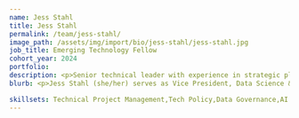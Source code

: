 ```yaml
---
name: Jess Stahl
title: Jess Stahl
permalink: /team/jess-stahl/
image_path: /assets/img/import/bio/jess-stahl/jess-stahl.jpg
job_title: Emerging Technology Fellow
cohort_year: 2024
portfolio:
description: <p>Senior technical leader with experience in strategic planning, policy, & governance. Expertise in data and AI governance/policy, global AI regulatory landscape, data privacy, risk assessment, and certification/accreditation. Focused on maximizing the benefits of technology for public good while minimizing the potential risks. Experience working with startups, big tech companies, academia, non-profit sector, boards/advisory groups, and international organizations.</p>
blurb: <p>Jess Stahl (she/her) serves as Vice President, Data Science & Analytics for the Northwest Commission on Colleges and Universities, directing data and AI policy & governance. She is the AI in Higher Education Advisory Board Chair and leads national initiatives on AI governance and data privacy, often collaborating with non-profit, industry, philanthropic, and academic organizations. She leads the IAAA certification working group to develop global industry standards for AI (algorithmic) auditing. She is a Doctor of Behavioral Health and holds a M.Sc. in Health Economics, Policy, and Management from the London School of Economics and Political Science (LSE). Previously, she served as Assistant Dean for Strategic Initiatives and Quality Advancement at the University of Arizona, Health Sciences and was a faculty member and guest lecturer. She also held multiple roles with a non-profit organization building AI governance infrastructure using privacy enhancing technologies (PETs) to facilitate access to AI systems and data for audit/research. She is a member of the UN PET Lab/Task Team, which focus on facilitating research, collaboration, and exploration of PETs implementation by national statistics offices. Through America's DataHub Consortium (NSF/NCSES), she collaborates with leading PETs providers to explore the potential for PETs methodologies to expand access to national statistical data for research. As an Emerging Technology Fellow, she looks forward to contributing to national data & AI innovation, governance and relevant infrastructure initiatives (e.g., EHealth, National Secure Data Service, National AI Research Resource) and efficient governance structures to ensure those systems are well-aligned with federal regulations and best practices.</p>

skillsets: Technical Project Management,Tech Policy,Data Governance,AI Governance,Auditing,Data Science,Machine Learning,Privacy-Enhancing Technologies
---
```

